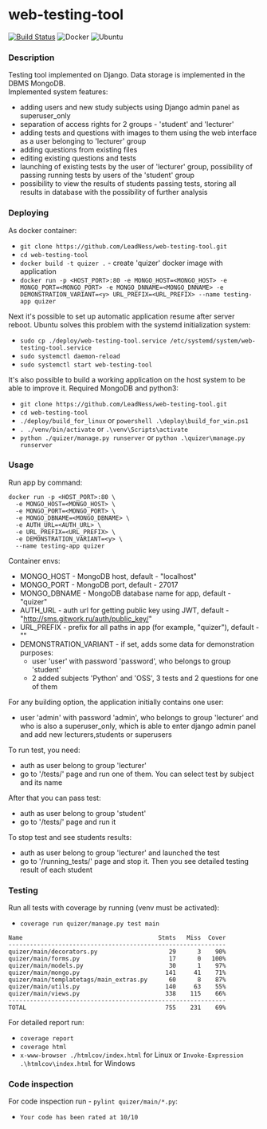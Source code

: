# web-testing-tool

[![Build Status](https://travis-ci.com/LeadNess/web-testing-tool.svg?branch=master)](https://travis-ci.com/LeadNess/web-testing-tool)
![Docker](https://github.com/LeadNess/web-testing-tool/workflows/Docker/badge.svg)
![Ubuntu](https://github.com/LeadNess/web-testing-tool/workflows/Ubuntu/badge.svg)

### Description
Testing tool implemented on Django. Data storage is implemented in the DBMS MongoDB.  
Implemented system features:
- adding users and new study subjects using Django admin panel as superuser_only
- separation of access rights for 2 groups - 'student' and 'lecturer'
- adding tests and questions with images to them using the web interface as a user belonging to 'lecturer' group
- adding questions from existing files   
- editing existing questions and tests
- launching of existing tests by the user of 'lecturer' group, possibility of passing running tests by users of the 'student' group  
- possibility to view the results of students passing tests, storing all results in database with the possibility of further analysis  

### Deploying  

As docker container:
- ```git clone https://github.com/LeadNess/web-testing-tool.git```
- ```cd web-testing-tool```
- ```docker build -t quizer .``` - create 'quizer' docker image with application 
- ```docker run -p <HOST_PORT>:80 -e MONGO_HOST=<MONGO_HOST> -e MONGO_PORT=<MONGO_PORT> -e MONGO_DNNAME=<MONGO_DNNAME> -e DEMONSTRATION_VARIANT=<y> URL_PREFIX=<URL_PREFIX> --name testing-app quizer ```

Next it's possible to set up automatic application resume after server reboot. Ubuntu solves this problem with the systemd initialization system:  
- ```sudo cp ./deploy/web-testing-tool.service /etc/systemd/system/web-testing-tool.service```
- ```sudo systemctl daemon-reload```
- ```sudo systemctl start web-testing-tool```

It's also possible to build a working application on the host system to be able to improve it. Required MongoDB and python3:
- ```git clone https://github.com/LeadNess/web-testing-tool.git```
- ```cd web-testing-tool```
- ```./deploy/build_for_linux``` or ```powershell .\deploy\build_for_win.ps1```
- ```. ./venv/bin/activate``` or ```.\venv\Scripts\activate```
- ```python ./quizer/manage.py runserver``` or ```python .\quizer\manage.py runserver```
### Usage 
Run app by command:   
```
docker run -p <HOST_PORT>:80 \
  -e MONGO_HOST=<MONGO_HOST> \
  -e MONGO_PORT=<MONGO_PORT> \
  -e MONGO_DBNAME=<MONGO_DBNAME> \
  -e AUTH_URL=<AUTH_URL> \
  -e URL_PREFIX=<URL_PREFIX> \
  -e DEMONSTRATION_VARIANT=<y> \
  --name testing-app quizer
```
Container envs:  
- MONGO_HOST - MongoDB host, default - "localhost"
- MONGO_PORT - MongoDB port, default - 27017
- MONGO_DBNAME - MongoDB database name for app, default - "quizer"
- AUTH_URL - auth url for getting public key using JWT, default - "http://sms.gitwork.ru/auth/public_key/"
- URL_PREFIX - prefix for all paths in app (for example, "quizer"), default - ""
- DEMONSTRATION_VARIANT - if set, adds some data for demonstration purposes:
  - user 'user' with password 'password', who belongs to group 'student'
  - 2 added subjects 'Python' and 'OSS', 3 tests and 2 questions for one of them
  
For any building option, the application initially contains one user:
- user 'admin' with password 'admin', who belongs to group 'lecturer' and who is also a superuser_only, which is able to enter django admin panel and add new lecturers,students or superusers

To run test, you need:
- auth as user belong to group 'lecturer'
- go to '/tests/' page and run one of them. You can select test by subject and its name
    
After that you can pass test:
- auth as user belong to group 'student'
- go to '/tests/' page and run it

To stop test and see students results:
- auth as user belong to group 'lecturer' and launched the test
- go to '/running_tests/' page and stop it. Then you see detailed testing result of each student 
### Testing    
Run all tests with coverage by running (venv must be activated):   
- ```coverage run quizer/manage.py test main```

```
Name                                      Stmts   Miss  Cover
-------------------------------------------------------------
quizer/main/decorators.py                    29      3    90%
quizer/main/forms.py                         17      0   100%
quizer/main/models.py                        30      1    97%
quizer/main/mongo.py                        141     41    71%
quizer/main/templatetags/main_extras.py      60      8    87%
quizer/main/utils.py                        140     63    55%
quizer/main/views.py                        338    115    66%
-------------------------------------------------------------
TOTAL                                       755    231    69%
```
For detailed report run:
- ```coverage report```  
- ```coverage html```  
- ```x-www-browser ./htmlcov/index.html``` for Linux or ```Invoke-Expression .\htmlcov\index.html``` for Windows

### Code inspection

For code inspection run - ```pylint quizer/main/*.py```:
- ```Your code has been rated at 10/10```